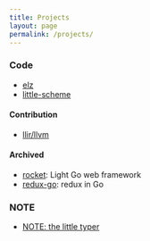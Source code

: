 ```yaml
---
title: Projects
layout: page
permalink: /projects/
---
```


### Code

- [elz](https://github.com/dannypsnl/elz)
- [little-scheme](https://github.com/dannypsnl/little-scheme)

#### Contribution

- [llir/llvm](https://github.com/llir/llvm)

#### Archived

- [rocket](https://dannypsnl.github.io/rocket/): Light Go web framework
- [redux-go](https://github.com/dannypsnl/redux): redux in Go

### NOTE

- [NOTE: the little typer](https://dannypsnl.github.io/plt-researchs/the-little-typer-note/note.html)
